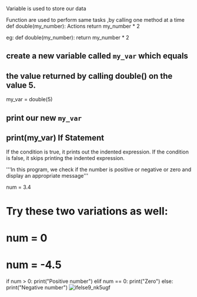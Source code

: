Variable is used to store our data 







Function are  used to perform same tasks ,by calling one method at a time 
def double(my_number):
    Actions
    return my_number * 2
    
eg:
def double(my_number):
    return my_number * 2

## create a new variable called `my_var` which equals
## the value returned by calling double() on the value 5.
my_var = double(5)
## print our new `my_var`
print(my_var)
If Statement
------------
If the condition is true, it prints out the indented expression. If the condition is false, it skips printing the indented expression.

'''In this program, 
we check if the number is positive or
negative or zero and 
display an appropriate message'''

num = 3.4

# Try these two variations as well:
# num = 0
# num = -4.5

if num > 0:
    print("Positive number")
elif num == 0:
    print("Zero")
else:
    print("Negative number")
![ifelse9_nk5ugf](https://user-images.githubusercontent.com/85831369/121815558-b8a55080-cc94-11eb-8a90-970a6a2b82d9.png)
